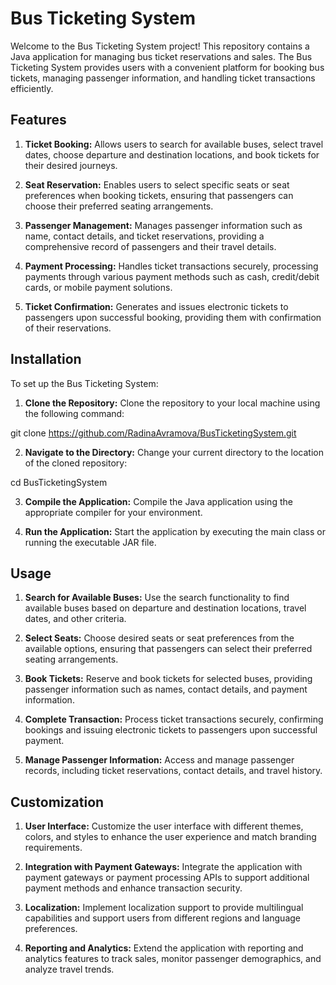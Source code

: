 # Bus Ticketing System
Welcome to the Bus Ticketing System project! This repository contains a Java application for managing bus ticket reservations and sales. The Bus Ticketing System provides users with a convenient platform for booking bus tickets, managing passenger information, and handling ticket transactions efficiently.

## Features
1. **Ticket Booking:** Allows users to search for available buses, select travel dates, choose departure and destination locations, and book tickets for their desired journeys.

2. **Seat Reservation:** Enables users to select specific seats or seat preferences when booking tickets, ensuring that passengers can choose their preferred seating arrangements.

3. **Passenger Management:** Manages passenger information such as name, contact details, and ticket reservations, providing a comprehensive record of passengers and their travel details.

4. **Payment Processing:** Handles ticket transactions securely, processing payments through various payment methods such as cash, credit/debit cards, or mobile payment solutions.

5. **Ticket Confirmation:** Generates and issues electronic tickets to passengers upon successful booking, providing them with confirmation of their reservations.

## Installation
To set up the Bus Ticketing System:

1. **Clone the Repository:** Clone the repository to your local machine using the following command:

git clone https://github.com/RadinaAvramova/BusTicketingSystem.git

2. **Navigate to the Directory:** Change your current directory to the location of the cloned repository:

cd BusTicketingSystem

3. **Compile the Application:** Compile the Java application using the appropriate compiler for your environment.

4. **Run the Application:** Start the application by executing the main class or running the executable JAR file.

## Usage
1. **Search for Available Buses:** Use the search functionality to find available buses based on departure and destination locations, travel dates, and other criteria.

2. **Select Seats:** Choose desired seats or seat preferences from the available options, ensuring that passengers can select their preferred seating arrangements.

3. **Book Tickets:** Reserve and book tickets for selected buses, providing passenger information such as names, contact details, and payment information.

4. **Complete Transaction:** Process ticket transactions securely, confirming bookings and issuing electronic tickets to passengers upon successful payment.

5. **Manage Passenger Information:** Access and manage passenger records, including ticket reservations, contact details, and travel history.

## Customization
1. **User Interface:** Customize the user interface with different themes, colors, and styles to enhance the user experience and match branding requirements.

2. **Integration with Payment Gateways:** Integrate the application with payment gateways or payment processing APIs to support additional payment methods and enhance transaction security.

3. **Localization:** Implement localization support to provide multilingual capabilities and support users from different regions and language preferences.

4. **Reporting and Analytics:** Extend the application with reporting and analytics features to track sales, monitor passenger demographics, and analyze travel trends.
